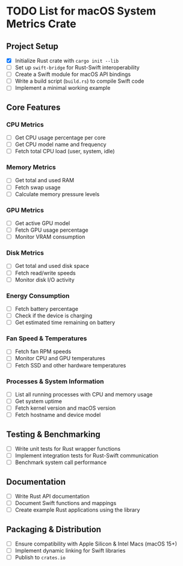 # TODO List for macOS System Metrics Crate

## **Project Setup**

- [x] Initialize Rust crate with `cargo init --lib`
- [ ] Set up `swift-bridge` for Rust-Swift interoperability
- [ ] Create a Swift module for macOS API bindings
- [ ] Write a build script (`build.rs`) to compile Swift code
- [ ] Implement a minimal working example

## **Core Features**

### **CPU Metrics**

- [ ] Get CPU usage percentage per core
- [ ] Get CPU model name and frequency
- [ ] Fetch total CPU load (user, system, idle)

### **Memory Metrics**

- [ ] Get total and used RAM
- [ ] Fetch swap usage
- [ ] Calculate memory pressure levels

### **GPU Metrics**

- [ ] Get active GPU model
- [ ] Fetch GPU usage percentage
- [ ] Monitor VRAM consumption

### **Disk Metrics**

- [ ] Get total and used disk space
- [ ] Fetch read/write speeds
- [ ] Monitor disk I/O activity

### **Energy Consumption**

- [ ] Fetch battery percentage
- [ ] Check if the device is charging
- [ ] Get estimated time remaining on battery

### **Fan Speed & Temperatures**

- [ ] Fetch fan RPM speeds
- [ ] Monitor CPU and GPU temperatures
- [ ] Fetch SSD and other hardware temperatures

### **Processes & System Information**

- [ ] List all running processes with CPU and memory usage
- [ ] Get system uptime
- [ ] Fetch kernel version and macOS version
- [ ] Fetch hostname and device model

## **Testing & Benchmarking**

- [ ] Write unit tests for Rust wrapper functions
- [ ] Implement integration tests for Rust-Swift communication
- [ ] Benchmark system call performance

## **Documentation**

- [ ] Write Rust API documentation
- [ ] Document Swift functions and mappings
- [ ] Create example Rust applications using the library

## **Packaging & Distribution**

- [ ] Ensure compatibility with Apple Silicon & Intel Macs (macOS 15+)
- [ ] Implement dynamic linking for Swift libraries
- [ ] Publish to `crates.io`
